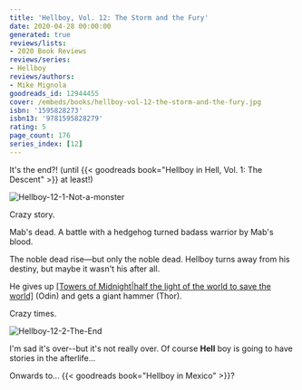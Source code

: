 ```yaml
---
title: 'Hellboy, Vol. 12: The Storm and the Fury'
date: 2020-04-28 00:00:00
generated: true
reviews/lists:
- 2020 Book Reviews
reviews/series:
- Hellboy
reviews/authors:
- Mike Mignola
goodreads_id: 12944455
cover: /embeds/books/hellboy-vol-12-the-storm-and-the-fury.jpg
isbn: '1595828273'
isbn13: '9781595828279'
rating: 5
page_count: 176
series_index: [12]
---
```

It's the end?! (until {{< goodreads book="Hellboy in Hell, Vol. 1: The Descent" >}} at least!)  

![Hellboy-12-1-Not-a-monster](/embeds/books/attachments/hellboy-12-1-not-a-monster.png)  

<!--more-->

Crazy story.  

Mab's dead. A battle with a hedgehog turned badass warrior by Mab's blood.  

The noble dead rise—but only the noble dead. Hellboy turns away from his destiny, but maybe it wasn't his after all.  

He gives up [[Towers of Midnight|half the light of the world to save the world]]() (Odin) and gets a giant hammer (Thor).  

Crazy times.  

![Hellboy-12-2-The-End](/embeds/books/attachments/hellboy-12-2-the-end.png)  

I'm sad it's over--but it's not really over. Of course **Hell** boy is going to have stories in the afterlife...  

Onwards to... {{< goodreads book="Hellboy in Mexico" >}}?